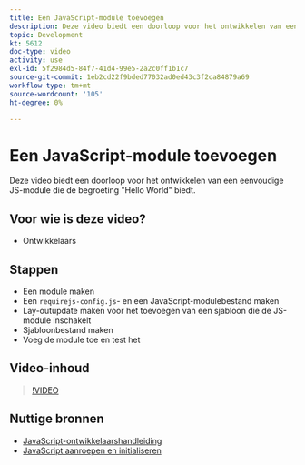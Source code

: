 ```yaml
---
title: Een JavaScript-module toevoegen
description: Deze video biedt een doorloop voor het ontwikkelen van een eenvoudige JS-module die de begroeting "Hello World" biedt.
topic: Development
kt: 5612
doc-type: video
activity: use
exl-id: 5f2984d5-84f7-41d4-99e5-2a2c0ff1b1c7
source-git-commit: 1eb2cd22f9bded77032ad0ed43c3f2ca84879a69
workflow-type: tm+mt
source-wordcount: '105'
ht-degree: 0%

---
```


# Een JavaScript-module toevoegen

Deze video biedt een doorloop voor het ontwikkelen van een eenvoudige JS-module die de begroeting &quot;Hello World&quot; biedt.

## Voor wie is deze video?

- Ontwikkelaars

## Stappen

- Een module maken
- Een `requirejs-config.js`- en een JavaScript-modulebestand maken
- Lay-outupdate maken voor het toevoegen van een sjabloon die de JS-module inschakelt
- Sjabloonbestand maken
- Voeg de module toe en test het

## Video-inhoud

>[!VIDEO](https://video.tv.adobe.com/v/35790?quality=12&learn=on)

## Nuttige bronnen

- [JavaScript-ontwikkelaarshandleiding](https://devdocs.magento.com/guides/v2.4/javascript-dev-guide/bk-javascript-dev-guide.html)
- [JavaScript aanroepen en initialiseren](https://devdocs.magento.com/guides/v2.4/javascript-dev-guide/javascript/js_init.html)
